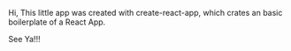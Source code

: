 Hi, This little app was created with create-react-app, which crates an basic boilerplate of a React App.

See Ya!!!